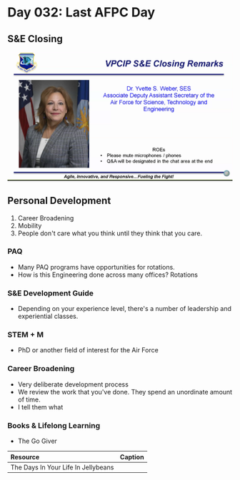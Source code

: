 # Day 032: Last AFPC Day

## S&E Closing

![](../../.gitbook/assets/image%20%2868%29.png)

## Personal Development

1. Career Broadening
2. Mobility
3. People don't care what you think until they think that you care. 

### PAQ

* Many PAQ programs have opportunities for rotations.
* How is this Engineering done across many offices? Rotations

### S&E Development Guide

* Depending on your experience level, there's a number of leadership and experiential classes.

### STEM + M

* PhD or another field of interest for the Air Force

### Career Broadening

* Very deliberate development process
* We review the work that you've done. They spend an unordinate amount of time.
* I tell them what 

### Books & Lifelong Learning

* The Go Giver

| Resource | Caption |
| :--- | :--- |
| The Days In Your Life In Jellybeans |  |



